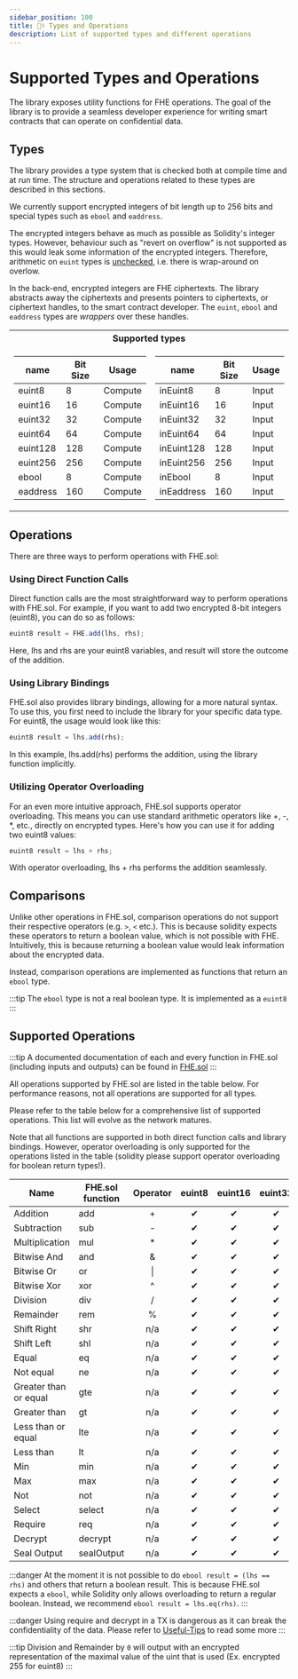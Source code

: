```yaml
---
sidebar_position: 100
title: 🧑‍⚕️ Types and Operations
description: List of supported types and different operations
---
```


# Supported Types and Operations

The library exposes utility functions for FHE operations. The goal of the library is to provide a seamless developer experience for writing smart contracts that can operate on confidential data.

## Types

The library provides a type system that is checked both at compile time and at run time. The structure and operations related to these types are described in this sections.

We currently support encrypted integers of bit length up to 256 bits and special types such as `ebool` and `eaddress`.

The encrypted integers behave as much as possible as Solidity's integer types. However, behaviour such as "revert on overflow" is not supported as this would leak some information of the encrypted integers. Therefore, arithmetic on `euint` types is [unchecked](https://docs.soliditylang.org/en/latest/control-structures.html#checked-or-unchecked-arithmetic), i.e. there is wrap-around on overlow.

In the back-end, encrypted integers are FHE ciphertexts. The library abstracts away the ciphertexts and presents pointers to ciphertexts, or ciphertext handles, to the smart contract developer. The `euint`, `ebool` and `eaddress` types are _wrappers_ over these handles.
<table>
<tr><th colspan="2"> Supported types </th></tr>
<tr><td>    

| name     | Bit Size | Usage   |
|----------|----------| ------- |
| euint8   | 8        | Compute |
| euint16  | 16       | Compute |
| euint32  | 32       | Compute |
| euint64  | 64       | Compute |
| euint128 | 128      | Compute |
| euint256 | 256      | Compute |
| ebool    | 8        | Compute |
| eaddress | 160      | Compute |
</td><td>    

| name       | Bit Size | Usage   |
|------------|----------| ------- |
| inEuint8   | 8        | Input   |
| inEuint16  | 16       | Input   |
| inEuint32  | 32       | Input   |
| inEuint64  | 64       | Input   |
| inEuint128 | 128      | Input   |
| inEuint256 | 256      | Input   |
| inEbool    | 8        | Input   |
| inEaddress | 160      | Input   |
</td></tr> </table>

## Operations

There are three ways to perform operations with FHE.sol:

### Using Direct Function Calls

Direct function calls are the most straightforward way to perform operations with FHE.sol. For example, if you want to add two encrypted 8-bit integers (euint8), you can do so as follows:

```javascript
euint8 result = FHE.add(lhs, rhs);
```

Here, lhs and rhs are your euint8 variables, and result will store the outcome of the addition.

### Using Library Bindings

FHE.sol also provides library bindings, allowing for a more natural syntax. To use this, you first need to include the library for your specific data type. For euint8, the usage would look like this:

```javascript
euint8 result = lhs.add(rhs);
```

In this example, lhs.add(rhs) performs the addition, using the library function implicitly.

### Utilizing Operator Overloading

For an even more intuitive approach, FHE.sol supports operator overloading. This means you can use standard arithmetic operators like +, -, \*, etc., directly on encrypted types. Here's how you can use it for adding two euint8 values:

```javascript
euint8 result = lhs + rhs;
```

With operator overloading, lhs + rhs performs the addition seamlessly.

## Comparisons

Unlike other operations in FHE.sol, comparison operations do not support their respective operators (e.g. `>`, `<` etc.).
This is because solidity expects these operators to return a boolean value, which is not possible with FHE.
Intuitively, this is because returning a boolean value would leak information about the encrypted data.

Instead, comparison operations are implemented as functions that return an `ebool` type.

:::tip
The `ebool` type is not a real boolean type. It is implemented as a `euint8`
:::

## Supported Operations


:::tip
A documented documentation of each and every function in FHE.sol (including inputs and outputs) can be found in [FHE.sol](../Solidity%20API/FHE.md)
:::

All operations supported by FHE.sol are listed in the table below. For performance reasons, not all operations are supported for all types.

Please refer to the table below for a comprehensive list of supported operations. This list will evolve as the network matures.

Note that all functions are supported in both direct function calls and library bindings. However, operator overloading is only supported for the operations listed in the table (solidity please support operator overloading for boolean return types!).

<style>
r \{ color: Red }
o \{ color: Orange }
g \{ color: Green }
</style>

| Name                  | FHE.sol function | Operator |  euint8   | euint16  | euint32  |  euint64  |  euint128   |   euint256    |  ebool   |  eaddress   |
|-----------------------|------------------|:--------:|:---------:|:--------:|:--------:|:---------:|:-----------:|:-------------:|:--------:|:-----------:|
| Addition              | add              |    +     | <g>✔</g>  | <g>✔</g> | <g>✔</g> | <g>✔</g>  |  <g>✔</g>   |   <r>✘</r>    |   n/a    |     n/a     |
| Subtraction           | sub              |    -     | <g>✔</g>  | <g>✔</g> | <g>✔</g> | <g>✔</g>  |  <g>✔</g>   |   <r>✘</r>    |   n/a    |     n/a     |
| Multiplication        | mul              |    \*    | <g>✔</g>  | <g>✔</g> | <g>✔</g> | <g>✔</g>  |  <r>✘</r>   |   <r>✘</r>    |   n/a    |     n/a     |
| Bitwise And           | and              |    &     | <g>✔</g>  | <g>✔</g> | <g>✔</g> | <g>✔</g>  |  <g>✔</g>   |   <r>✘</r>    | <g>✔</g> |     n/a     |
| Bitwise Or            | or               |    \|    | <g>✔</g>  | <g>✔</g> | <g>✔</g> | <g>✔</g>  |  <g>✔</g>   |   <r>✘</r>    | <g>✔</g> |     n/a     |
| Bitwise Xor           | xor              |    ^     | <g>✔</g>  | <g>✔</g> | <g>✔</g> | <g>✔</g>  |  <g>✔</g>   |   <r>✘</r>    | <g>✔</g> |     n/a     |
| Division              | div              |    /     | <g>✔</g>  | <g>✔</g> | <g>✔</g> | <r>✘</r>  |  <r>✘</r>   |   <r>✘</r>    |   n/a    |     n/a     |
| Remainder             | rem              |    %     | <g>✔</g>  | <g>✔</g> | <g>✔</g> | <r>✘</r>  |  <r>✘</r>   |   <r>✘</r>    |   n/a    |     n/a     |
| Shift Right           | shr              |   n/a    | <g>✔</g>  | <g>✔</g> | <g>✔</g> | <g>✔</g>  |  <g>✔</g>   |   <r>✘</r>    |   n/a    |     n/a     |
| Shift Left            | shl              |   n/a    | <g>✔</g>  | <g>✔</g> | <g>✔</g> | <g>✔</g>  |  <g>✔</g>   |   <r>✘</r>    |   n/a    |     n/a     |
| Equal                 | eq               |   n/a    | <g>✔</g>  | <g>✔</g> | <g>✔</g> | <g>✔</g>  |  <g>✔</g>   |   <g>✔</g>    | <g>✔</g> |  <g>✔</g>   |
| Not equal             | ne               |   n/a    | <g>✔</g>  | <g>✔</g> | <g>✔</g> | <g>✔</g>  |  <g>✔</g>   |   <g>✔</g>    | <g>✔</g> |  <g>✔</g>   |
| Greater than or equal | gte              |   n/a    | <g>✔</g>  | <g>✔</g> | <g>✔</g> | <g>✔</g>  |  <g>✔</g>   |   <r>✘</r>    |   n/a    |     n/a     |
| Greater than          | gt               |   n/a    | <g>✔</g>  | <g>✔</g> | <g>✔</g> | <g>✔</g>  |  <g>✔</g>   |   <r>✘</r>    |   n/a    |     n/a     |
| Less than or equal    | lte              |   n/a    | <g>✔</g>  | <g>✔</g> | <g>✔</g> | <g>✔</g>  |  <g>✔</g>   |   <r>✘</r>    |   n/a    |     n/a     |
| Less than             | lt               |   n/a    | <g>✔</g>  | <g>✔</g> | <g>✔</g> | <g>✔</g>  |  <g>✔</g>   |   <r>✘</r>    |   n/a    |     n/a     |
| Min                   | min              |   n/a    | <g>✔</g>  | <g>✔</g> | <g>✔</g> | <g>✔</g>  |  <g>✔</g>   |   <r>✘</r>    |   n/a    |     n/a     |
| Max                   | max              |   n/a    | <g>✔</g>  | <g>✔</g> | <g>✔</g> | <g>✔</g>  |  <g>✔</g>   |   <r>✘</r>    |   n/a    |     n/a     |
| Not                   | not              |   n/a    | <g>✔</g>  | <g>✔</g> | <g>✔</g> | <g>✔</g>  |  <g>✔</g>   |   <r>✘</r>    | <g>✔</g> |     n/a     |
| Select                | select           |   n/a    | <g>✔</g>  | <g>✔</g> | <g>✔</g> | <g>✔</g>  |  <g>✔</g>   |   <g>✔</g>    | <g>✔</g> |  <g>✔</g>   |
| Require               | req              |   n/a    | <g>✔</g>  | <g>✔</g> | <g>✔</g> | <g>✔</g>  |  <g>✔</g>   |   <g>✔</g>    | <g>✔</g> |  <g>✔</g>   |
| Decrypt               | decrypt          |   n/a    | <g>✔</g>  | <g>✔</g> | <g>✔</g> | <g>✔</g>  |  <g>✔</g>   |   <g>✔</g>    | <g>✔</g> |  <g>✔</g>   |
| Seal Output           | sealOutput       |   n/a    | <g>✔</g>  | <g>✔</g> | <g>✔</g> | <g>✔</g>  |  <g>✔</g>   |   <g>✔</g>    | <g>✔</g> |  <g>✔</g>   |

:::danger
At the moment it is not possible to do `ebool result = (lhs == rhs)` and others that return a boolean result. This is because FHE.sol expects a `ebool`, while Solidity only allows overloading to return a regular boolean.
Instead, we recommend `ebool result = lhs.eq(rhs)`.
:::

:::danger
Using require and decrypt in a TX is dangerous as it can break the confidentiality of the data. Please refer to [Useful-Tips](./Useful-Tips.md) to read some more
:::

:::tip
Division and Remainder by `0` will output with an encrypted representation of the maximal value of the uint that is used (Ex. encrypted 255 for euint8)
:::